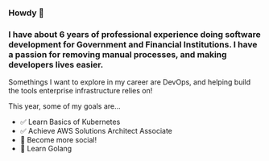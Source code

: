 ###  Howdy 🤠

### I have about 6 years of professional experience doing software development for Government and Financial Institutions. I have a passion for removing manual processes, and making developers lives easier.

Somethings I want to explore in my career are DevOps, and helping build the tools enterprise infrastructure relies on!

This year, some of my goals are...

- ✅ Learn Basics of Kubernetes
- ✅ Achieve AWS Solutions Architect Associate
- 📣 Become more social!
- 🐹 Learn Golang
